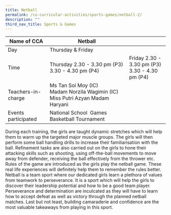 ```yaml
---
title: Netball
permalink: /co-curricular-activities/sports-games/netball-2/
description: ""
third_nav_title: Sports & Games
---
```

|Name of CCA | Netball|  |
| -------- | ------- | --------------- |
|Day | Thursday & Friday | 
| Time |Thursday  2.30 - 3.30 pm (P3) 3.30 - 4.30 pm (P4)  |Friday 2.30 - 3.30 pm (P3)</br>3.30 - 4.30 pm (P4)  | 
|Teachers-in-charge |Ms Tan Soi Moy (IC)</br>Madam Norzila Wagimin (IC) Miss Putri Azyan Madam Haryani| 
|Events participated    |National School  Games<br/>Basketball Tournament

During each training, the girls are taught dynamic stretches which will help them to warm up the targeted major muscle groups. The girls will then perform some ball handling drills to increase their familiarisation with the ball. Refinement tasks are also carried out on the girls to hone their attacking skills such as shooting, using off-the-ball movements to move away from defender, receiving the ball effectively from the thrower etc. Rules of the game are introduced as the girls play the netball game. These real life experiences will definitely help them to remember the rules better.
Netball is a team sport where our dedicated girls learn a plethora of values from teamwork to perseverance. It is a sport which will help the girls to discover their leadership potential and how to be a good team player. Perseverance and determination are inculcated as they will have to learn how to accept defeat as well as victory through the planned netball matches. Last but not least, building camaraderie and confidence are the most valuable takeaways from playing in this sport.